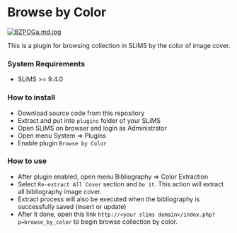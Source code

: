 Browse by Color
============
[![BZPOGa.md.jpg](https://iili.io/BZPOGa.md.jpg)](https://freeimage.host/i/BZPOGa)

This is a plugin for browsing collection in SLiMS by the color of image cover.
### System Requirements
- SLiMS >= 9.4.0

### How to install
- Download source code from this repository
- Extract and put into `plugins` folder of your SLiMS
- Open SLiMS on browser and login as Administrator
- Open menu System => Plugins
- Enable plugin `Browse by Color`

### How to use
- After plugin enabled, open menu Bibliography => Color Extraction
- Select `Re-extract All Cover` section and `Do it`. 
  This action will extract all bibliography image cover.
- Extract process will also be executed when the bibliography is successfully saved (insert or update)
- After it done, open this link `http://<your slims domain>/index.php?p=browse_by_color` to begin browse collection by color. 
